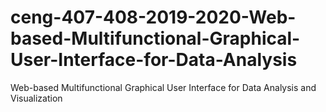 # ceng-407-408-2019-2020-Web-based-Multifunctional-Graphical-User-Interface-for-Data-Analysis
Web-based Multifunctional Graphical User Interface for Data Analysis and Visualization
